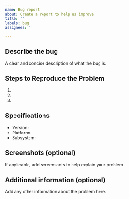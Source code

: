 ```yaml
---
name: Bug report
about: Create a report to help us improve
title: ''
labels: bug
assignees: ''

---
```


## Describe the bug
A clear and concise description of what the bug is. 

## Steps to Reproduce the Problem
1.
2.
3.

## Specifications
- Version:
- Platform:
- Subsystem:

## Screenshots (optional)
If applicable, add screenshots to help explain your problem.

## Additional information (optional)
Add any other information about the problem here.
